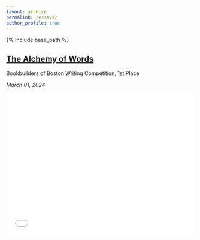 ```yaml
---
layout: archive
permalink: /essays/
author_profile: true
---
```

{% include base_path %}

## [The Alchemy of Words](https://andrewbotolino.com/essays/)
Bookbuilders of Boston Writing Competition, 1st Place  
  
*March 01, 2024*

<div class="pdf-container" style="position: relative; padding-bottom: 75%; height: 0; overflow: hidden; max-width: 100%;">
  <iframe src="/files/alchemy-of-words.pdf" style="position: absolute; top: 0; left: 0; width: 100%; height: 100%; border: none;" allowfullscreen></iframe>
</div>

<!-- Add more essays as needed -->
